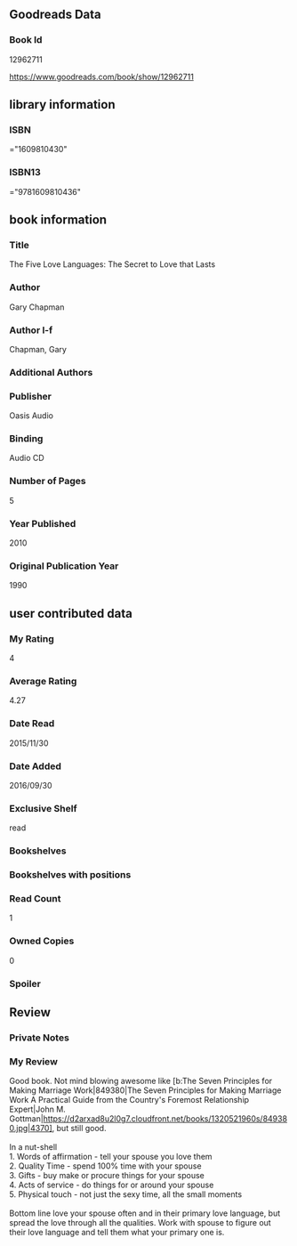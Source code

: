 <!-- This template shows how to bulk convert all columns of data into one markdown file -->
<!-- caveat: KeyError if there's a mismatch. Empty values output nothing -->

## Goodreads Data

### Book Id 

12962711

https://www.goodreads.com/book/show/12962711

## library information

### ISBN 
="1609810430"

### ISBN13 
="9781609810436"

## book information

### Title
The Five Love Languages: The Secret to Love that Lasts

### Author 
Gary Chapman

### Author l-f 
Chapman, Gary

### Additional Authors


### Publisher 
Oasis Audio

### Binding
Audio CD

### Number of Pages
5

### Year Published
2010

### Original Publication Year 
1990

## user contributed data

### My Rating
4

### Average Rating
4.27

### Date Read
2015/11/30

### Date Added
2016/09/30

### Exclusive Shelf
read

### Bookshelves


### Bookshelves with positions


### Read Count
1

### Owned Copies
0

### Spoiler 


## Review

### Private Notes


### My Review
Good book. Not mind blowing awesome like [b:The Seven Principles for Making Marriage Work|849380|The Seven Principles for Making Marriage Work  A Practical Guide from the Country's Foremost Relationship Expert|John M. Gottman|https://d2arxad8u2l0g7.cloudfront.net/books/1320521960s/849380.jpg|4370], but still good.<br/><br/>In a nut-shell<br/>1. Words of affirmation - tell your spouse you love them<br/>2. Quality Time - spend 100% time with your spouse<br/>3. Gifts - buy make or procure things for your spouse<br/>4. Acts of service - do things for or around your spouse<br/>5. Physical touch - not just the sexy time, all the small moments<br/><br/>Bottom line love your spouse often and in their primary love language, but spread the love through all the qualities. Work with spouse to figure out their love language and tell them what your primary one is.